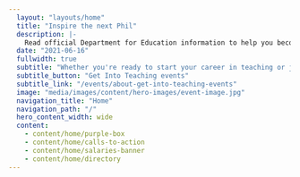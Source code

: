 ```yaml
---
  layout: "layouts/home"
  title: "Inspire the next Phil"
  description: |-
    Read official Department for Education information to help you become a teacher. Learn about funding, teacher training, and steps to become a teacher. 
  date: "2021-06-16"
  fullwidth: true
  subtitle: "Whether you're ready to start your career in teaching or just curious, we can answer your questions at a Get Into Teaching event this November."
  subtitle_button: "Get Into Teaching events"
  subtitle_link: "/events/about-get-into-teaching-events"
  image: "media/images/content/hero-images/event-image.jpg"
  navigation_title: "Home"
  navigation_path: "/"
  hero_content_width: wide
  content:
    - content/home/purple-box
    - content/home/calls-to-action
    - content/home/salaries-banner
    - content/home/directory
---
```

